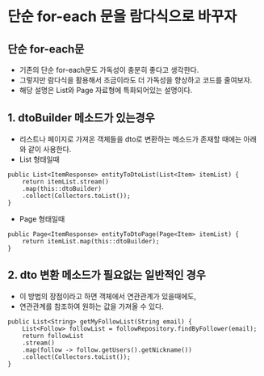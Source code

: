 # 단순 for-each 문을 람다식으로 바꾸자

## 단순 for-each문
* 기존의 단순 for-each문도 가독성이 충분히 좋다고 생각한다.
* 그렇지만 람다식을 활용해서 조금이라도 더 가독성을 향상하고 코드를 줄여보자.
* 해당 설명은 List와 Page 자료형에 특화되어있는 설명이다.

## 1. dtoBuilder 메소드가 있는경우
* 리스트나 페이지로 가져온 객체들을 dto로 변환하는 메소드가 존재할 때에는 아래와 같이 사용한다.
* List 형태일때
```
public List<ItemResponse> entityToDtoList(List<Item> itemList) {
    return itemList.stream()
    .map(this::dtoBuilder)
    .collect(Collectors.toList());
}
```
* Page 형태일때
```
public Page<ItemResponse> entityToDtoPage(Page<Item> itemList) {
    return itemList.map(this::dtoBuilder);
}
```

## 2. dto 변환 메소드가 필요없는 일반적인 경우
* 이 방법의 장점이라고 하면 객체에서 연관관계가 있을때에도,
* 연관관계를 참조하여 원하는 값을 가져올 수 있다.
```
public List<String> getMyFollowList(String email) {
    List<Follow> followList = followRepository.findByFollower(email);
    return followList
    .stream()
    .map(follow -> follow.getUsers().getNickname())
    .collect(Collectors.toList());
}
```
